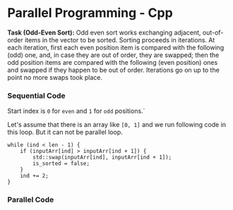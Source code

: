 # Parallel Programming - Cpp

<b>Task (Odd-Even Sort):</b> Odd even sort works exchanging adjacent, out-of-order items in the vector to be sorted. Sorting proceeds in iterations. At each iteration, first each even position item is compared with the following (odd) one, and, in case they are out of order, they are swapped; then the odd position items are compared with the following (even position) ones and swapped if they happen to be out of order. Iterations go on up to the point no more swaps took place.



### Sequential Code
Start index is `0` for `even` and `1` for `odd` positions.`

Let's assume that there is an array like `[0, 1]` and we run following code in this loop. But it can not be parallel loop.

```
while (ind < len - 1) {
    if (inputArr[ind] > inputArr[ind + 1]) {
        std::swap(inputArr[ind], inputArr[ind + 1]);
        is_sorted = false;
    }
    ind += 2;
}
```



### Parallel Code

